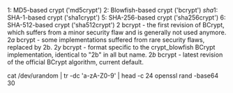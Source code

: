 
$1$: MD5-based crypt ('md5crypt')
$2$: Blowfish-based crypt ('bcrypt')
$sha1$: SHA-1-based crypt ('sha1crypt')
$5$: SHA-256-based crypt ('sha256crypt')
$6$: SHA-512-based crypt ('sha512crypt')
$2$  bcrypt - the first revision of BCrypt, which suffers from a minor security flaw and is generally not used anymore.
$2a$  bcrypt - some implementations suffered from rare security flaws, replaced by 2b.
$2y$  bcrypt - format specific to the crypt_blowfish BCrypt implementation, identical to "2b" in all but name.
$2b$  bcrypt - latest revision of the official BCrypt algorithm, current default.

cat /dev/urandom | tr -dc 'a-zA-Z0-9' | head -c 24
openssl rand -base64 30

